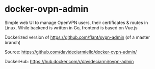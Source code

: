 # docker-ovpn-admin
Simple web UI to manage OpenVPN users, their certificates & routes in Linux. While backend is written in Go, frontend is based on Vue.js

Dockerized version of https://github.com/flant/ovpn-admin (of a master branch)

Source: https://github.com/davideciarmiello/docker-ovpn-admin/

DockerHub: https://hub.docker.com/r/davideciarmi/ovpn-admin

